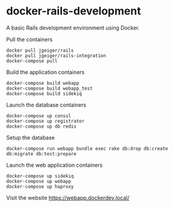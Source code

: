 # docker-rails-development
A basic Rails development environment using Docker.

Pull the containers
```shell
docker pull jgeiger/rails
docker pull jgeiger/rails-integration
docker-compose pull
```

Build the application containers
```shell
docker-compose build webapp
docker-compose build webapp_test
docker-compose build sidekiq
```

Launch the database containers
```shell
docker-compose up consul
docker-compose up registrator
docker-compose up db redis
```

Setup the database
```shell
docker-compose run webapp bundle exec rake db:drop db:create db:migrate db:test:prepare
```

Launch the web application containers
```shell
docker-compose up sidekiq
docker-compose up webapp
docker-compose up haproxy
```

Visit the website
https://webapp.dockerdev.local/
